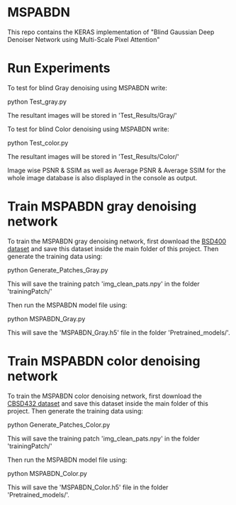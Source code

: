 # MSPABDN
This repo contains the KERAS implementation of "Blind Gaussian Deep Denoiser Network using Multi-Scale Pixel Attention"


# Run Experiments

To test for blind Gray denoising using MSPABDN write:

python Test_gray.py

The resultant images will be stored in 'Test_Results/Gray/'

To test for blind Color denoising using MSPABDN write:

python Test_color.py

The resultant images will be stored in 'Test_Results/Color/'

Image wise PSNR & SSIM as well as Average PSNR & Average SSIM for the whole image database is also displayed in the console as output.

# Train MSPABDN gray denoising network

To train the MSPABDN gray denoising network, first download the [BSD400 dataset](https://github.com/smartboy110/denoising-datasets/tree/main/BSD400) and save this dataset inside the main folder of this project. Then generate the training data using:

python Generate_Patches_Gray.py

This will save the training patch 'img_clean_pats.npy' in the folder 'trainingPatch/'

Then run the MSPABDN model file using:

python MSPABDN_Gray.py

This will save the 'MSPABDN_Gray.h5' file in the folder 'Pretrained_models/'.


# Train MSPABDN color denoising network

To train the MSPABDN color denoising network, first download the [CBSD432 dataset](https://github.com/Magauiya/Extended_SURE/tree/master/Dataset/CBSD432) and save this dataset inside the main folder of this project. Then generate the training data using:

python Generate_Patches_Color.py

This will save the training patch 'img_clean_pats.npy' in the folder 'trainingPatch/'

Then run the MSPABDN model file using:

python MSPABDN_Color.py

This will save the 'MSPABDN_Color.h5' file in the folder 'Pretrained_models/'.
